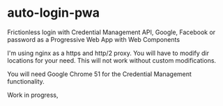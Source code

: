 # auto-login-pwa
Frictionless login with Credential Management API, Google, Facebook or password as a Progressive Web App with Web Components


I'm using nginx as a https and http/2 proxy.
You will have to modify dir locations for your need.
This will not work without custom modifications.

You will need Google Chrome 51 for the Credential Management functionality.

Work in progress,
